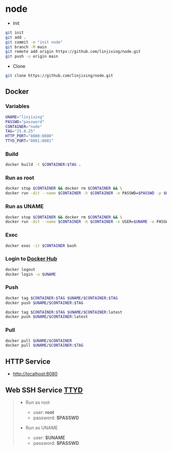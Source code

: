 # node

- Init

```bash
git init
git add .
git commit -m "init node"
git branch -M main
git remote add origin https://github.com/linjixing/node.git
git push -u origin main
```

- Clone

```bash
git clone https://github.com/linjixing/node.git
```

## Docker

### Variables

```bash
UNAME="linjixing"
PASSWD="password"
CONTAINER="node"
TAG="25.8.25"
HTTP_PORT="8080:8080"
TTYD_PORT="8081:8081"
```

### Build

```bash
docker build -t $CONTAINER:$TAG .
```

### Run as root

```bash
docker stop $CONTAINER && docker rm $CONTAINER && \
docker run -dit --name $CONTAINER -h $CONTAINER -e PASSWD=$PASSWD -p $HTTP_PORT -p $TTYD_PORT $CONTAINER:$TAG
```

### Run as UNAME

```bash
docker stop $CONTAINER && docker rm $CONTAINER && \
docker run -dit --name $CONTAINER -h $CONTAINER -e USER=$UNAME -e PASSWD=$PASSWD -p $HTTP_PORT -p $TTYD_PORT $CONTAINER:$TAG
```

### Exec

```bash
docker exec -it $CONTAINER bash
```

### Login to [Docker Hub](https://hub.docker.com/repository/docker/linjixing/node/tags)

```bash
docker logout
docker login -u $UNAME
```

### Push

```bash
docker tag $CONTAINER:$TAG $UNAME/$CONTAINER:$TAG
docker push $UNAME/$CONTAINER:$TAG

docker tag $CONTAINER:$TAG $UNAME/$CONTAINER:latest
docker push $UNAME/$CONTAINER:latest
```

### Pull

```bash
docker pull $UNAME/$CONTAINER
docker pull $UNAME/$CONTAINER:$TAG
```

## HTTP Service

- <http://localhost:8080>

## Web SSH Service [TTYD](http://localhost:8081)

> - Run as root
>
>   - user: **root**
>   - password: **$PASSWD**
>
> - Run as UNAME
>
>   - user: **$UNAME**
>   - password: **$PASSWD**
